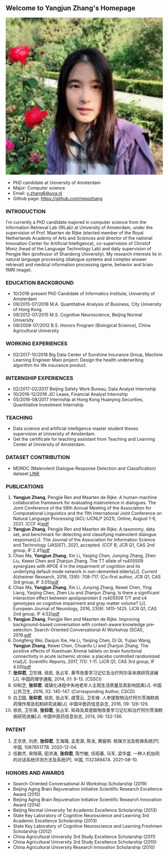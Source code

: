 ## Welcome to Yangjun Zhang's Homepage
![img](https://github.com/yangjunzhang/yangjunzhang.github.io/blob/main/img/img.jpeg)
- PhD candidate at University of Amsterdam  
- Major: Computer science  
- Email: y.zhang6@uva.nl  
- Github page: https://github.com/repozhang

### INTRODUCTION
I'm currently a PhD candidate majored in computer science from the Information Retrieval Lab (IRLab) at University of Amsterdam, under the supervision of Prof. Maarten de Rijke (elected member of the Royal Netherlands Academy of Arts and Sciences and director of the national Innovation Center for Artificial Intelligence), co-supervision of Christof Monz (head of the Language Technology Lab) and daily supervision of Pengjie Ren (professor of Shandong University). My research interests lie in natural language processing (dialogue systems and complex answer retrieval) and medical information processing (gene, behavior and brain fMRI image).

### EDUCATION BACKGROUND
- 10/2018-present    PhD Candidate of Informatics Institute, University of Amsterdam
- 09/2015-07/2016    M.A. Quantitative Analysis of Business, City University of Hong Kong
- 09/2012-07/2015    M.S. Cognitive Neuroscience, Beijing Normal University                         
- 09/2008-07/2012    B.S. Honors Program (Biological Science), China Agricultural University 

### WORKING EXPERIENCES
- 02/2017-10/2018    Big Data Center of Sunshine Insurance Group, Machine Learning Engineer
Main project: Design the health underwriting algorithm for life insurance product.

### INTERNSHIP EXPERIENCES
-	02/2017-02/2017    Beijing Safety Work Bureau, Data Analyst Internship
-	10/2016-12/2016    JIC Lease, Financial Analyst Internship 
-	05/2016-08/2017    Internship at Hong Kong Huanying Securities, Quantitative Investment Internship

### TEACHING
-	Data science and artificial intelligence master student theses supervision at University of Amsterdam. 
-	Get the certificate for teaching assistant from Teaching and Learning Center at University of Amsterdam.

### DATASET CONTRIBUTION
- MDRDC (Malevolent Dialogue Response Detection and Classification) dataset [LINK](https://github.com/repozhang/malevolent_dialogue)

### PUBLICATIONS
1. **Yangjun Zhang**, Pengjie Ren and Maarten de Rijke. A human-machine collaborative framework for evaluating malevolence in dialogues. The Joint Conference of the 59th Annual Meeting of the Association for Computational Linguistics and the 11th International Joint Conference on Natural Language Processing (ACL-IJCNLP 2021), Online, August 1-6, 2021. (CCF A)[pdf](https://aclanthology.org/2021.acl-long.436.pdf)
2. **Yangjun Zhang**, Pengjie Ren and Maarten de Rijke. A taxonomy, data set, and benchmark for detecting and classifying malevolent dialogue responses[J]. The Journal of the Association for Information Science and Technology (JASIST), 2021, accepted. (CCF B, JCR Q1, CAS 2nd group, IF 2.41)[pdf](https://staff.fnwi.uva.nl/m.derijke/wp-content/papercite-data/pdf/zhang-2021-taxonomy.pdf)
3. Chao Ma, **Yangjun Zhang**, Xin Li, Yaojing Chen, Junying Zhang, Zhen Liu, Kewei Chen and Zhanjun Zhang. The TT allele of rs405509 synergizes with APOE 4 in the impairment of cognition and its underlying default mode network in non-demented elderly[J]. Current Alzheimer Research, 2016, 13(6): 708-717. (Co-first author, JCR Q1, CAS 3rd group, IF 3.05)[pdf](https://www.researchgate.net/profile/Yaojing-Chen-2/publication/292388408_The_TT_allele_of_rs405509_synergizes_with_APOE_e4_in_the_impairment_of_cognition_and_its_underlying_default_mode_network_in_non-demented_elderly/links/58d46e1045851533784fdda3/The-TT-allele-of-rs405509-synergizes-with-APOE-e4-in-the-impairment-of-cognition-and-its-underlying-default-mode-network-in-non-demented-elderly.pdf)
4. Chao Ma, **Yangjun Zhang**, Xin Li, Junying Zhang, Kewei Chen, Ying Liang, Yaojing Chen, Zhen Liu and Zhanjun Zhang. Is there a significant interaction effect between apolipoprotein E rs405509 T/T and ε4 genotypes on cognitive impairment and gray matter volume? [J]. European Journal of Neurology, 2016, 23(9): 1415-1425. (JCR Q1, CAS 2nd group, IF 4.52)[pdf](https://www.ncbi.nlm.nih.gov/pmc/articles/PMC4987229/pdf/nihms781882.pdf)
5. **Yangjun Zhang**, Pengjie Ren and Maarten de Rijke. Improving background-based conversation with context-aware knowledge pre-selection. Search-Oriented Conversational AI Workshop (SCAI), 2019.[pdf](https://arxiv.org/pdf/1906.06685.pdf)
6. Dongfeng Wei, Daojun Xie, He Li, Yaojing Chen, Di Qi, Yujiao Wang, **Yangjun Zhang**, Kewei Chen, Chuanfu Li and Zhanjun Zhang. The positive effects of Xueshuan Xinmai tablets on brain functional connectivity in acute ischemic stroke: a placebo controlled randomized trial[J]. Scientific Reports, 2017, 7(1): 1-11. (JCR Q1, CAS 3rd group, IF 4.00)[pdf](https://www.nature.com/articles/s41598-017-15456-9.pdf)
7. **张仰君**, 卫东锋, 徐凯, 张占军. 黄芩改善学习记忆及治疗阿尔采末病研究进展[J]. 中国药理学通报, 2014, 01: 9-13. (CSSCI)
8. 仰和芝, **张仰君**. 城镇化进程中失地老年人主观生活质量及其影响因素[J]. 中国公共卫生, 2016, 02: 145-147. (Corresponding Author, CSCD)
9. 白卫国, **张仰君**, 徐凯, 张占军, 虞雪云, 卫东锋. 人参提取物治疗阿尔茨海默病药理作用及机制研究进展[J]. 中国中医药信息杂志, 2016, 09: 126-129.
10. 徐凯, 卫东锋, **张仰君**, 张占军. 知母及其提取物改善学习记忆和治疗阿尔茨海默病研究进展[J]. 中国中医药信息杂志, 2014, 06: 132-136.

### PATENT
1. 王京彦, 刘彦, **张仰君**, 王海璐, 孟思源, 陈龙, 黄振明. 核保方法及核保系统[P]. 中国, 108765177B. 2020-12-04.
2. 任鹏杰, 宋晓萌, 田洪涛, **张仰君**, 陈竹敏, 任昭春, 马军, 梁华盛. 一种人机协同的对话系统评测方法及系统[P]. 中国, 113238947A. 2021-08-10.

### HONORS AND AWARDS
- Search-Oriented Conversational AI Workshop Scholarship (2019)
- Beijing Aging Brain Rejuvenation Initiative Scientific Research Excellence Award (2015)
- Beijing Aging Brain Rejuvenation Initiative Scientific Research Innovation Award (2014)
- Beijing Normal University 1st Academic Excellence Scholarship (2013)
- State Key Laboratory of Cognitive Neuroscience and Learning 3rd Academic Excellence Scholarship (2013)
- State Key Laboratory of Cognitive Neuroscience and Learning Freshmen Scholarship (2012)
- China Agricultural University 3rd Study Excellence Scholarship (2011)
- China Agricultural University 3rd Study Excellence Scholarship (2010)
- China Agricultural University Research Innovation Scholarship (2010)


